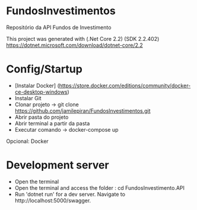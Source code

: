 # FundosInvestimentos
Repositório da API Fundos de Investimento

This project was generated with (.Net Core 2.2) (SDK 2.2.402) https://dotnet.microsoft.com/download/dotnet-core/2.2

# Config/Startup

- [Instalar Docker] (https://store.docker.com/editions/community/docker-ce-desktop-windows)
- Instalar Git
- Clonar projeto -> git clone https://github.com/jamilepiran/FundosInvestimentos.git
- Abrir pasta do projeto
- Abrir terminal a partir da pasta
- Executar comando -> docker-compose up

Opcional:
Docker

# Development server

- Open the terminal
- Open the terminal and access the folder : cd FundosInvestimento.API
- Run 'dotnet run' for a dev server. Navigate to http://localhost:5000/swagger.
